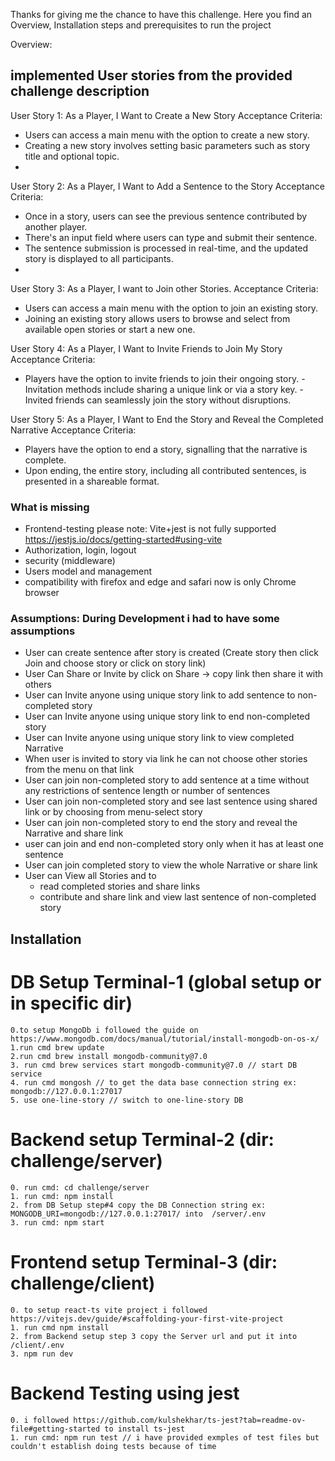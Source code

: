 Thanks for giving me the chance to have this challenge. 
Here you find an Overview, Installation steps and prerequisites to run the project

Overview:

## implemented User stories from the provided challenge description
User Story 1: 
As a Player, I Want to Create a New Story
Acceptance Criteria:
- Users can access a main menu with the option to create a new story.
- Creating a new story involves setting basic parameters such as story title and optional topic.
-
User Story 2: 
As a Player, I Want to Add a Sentence to the Story
Acceptance Criteria:
- Once in a story, users can see the previous sentence contributed by another player.
- There's an input field where users can type and submit their sentence.
- The sentence submission is processed in real-time, and the updated story is displayed to all participants.
-
User Story 3: 
As a Player, I want to Join other Stories.
Acceptance Criteria:
- Users can access a main menu with the option to join an existing story.
- Joining an existing story allows users to browse and select from available open stories or start a new one.

User Story 4: 
As a Player, I Want to Invite Friends to Join My Story Acceptance Criteria:
- Players have the option to invite friends to join their ongoing story. - Invitation methods include sharing a unique link or via a story key. - Invited friends can seamlessly join the story without disruptions.

User Story 5: 
As a Player, I Want to End the Story and Reveal the Completed Narrative
Acceptance Criteria:
- Players have the option to end a story, signalling that the narrative is complete.
- Upon ending, the entire story, including all contributed sentences, is presented in a shareable format.

### What is missing   
 - Frontend-testing please note: Vite+jest is not fully supported https://jestjs.io/docs/getting-started#using-vite
 - Authorization, login, logout
 - security (middleware)
 - Users model and management
 - compatibility with firefox and edge and safari now is only Chrome browser

### Assumptions: During Development i had to have some assumptions 
 - User can create sentence after story is created (Create story then click Join and choose story or click on story link)
 - User Can Share or Invite by click on Share -> copy link then share it with others
 - User can Invite anyone using unique story link to add sentence to non-completed story
 - User can Invite anyone using unique story link to end non-completed story
 - User can Invite anyone using unique story link to view completed Narrative
 - When user is invited to story via link he can not choose other stories from the menu on that link
 - User can join non-completed story to add sentence at a time without any restrictions of sentence length or number of sentences
 - User can join non-completed story and see last sentence using shared link or by choosing from menu-select story
 - User can join non-completed story to end the story and reveal the Narrative and share link
 - user can join and end non-completed story only when it has at least one sentence
 - User can join completed story to view the whole Narrative or share link
 - User can View all Stories and to
   - read completed stories and share links
   - contribute and share link and view last sentence of non-completed story


## Installation

DB Setup Terminal-1 (global setup or in specific dir)
========
    0.to setup MongoDb i followed the guide on https://www.mongodb.com/docs/manual/tutorial/install-mongodb-on-os-x/ 
    1.run cmd brew update
    2.run cmd brew install mongodb-community@7.0
    3. run cmd brew services start mongodb-community@7.0 // start DB service
    4. run cmd mongosh // to get the data base connection string ex: mongodb://127.0.0.1:27017
    5. use one-line-story // switch to one-line-story DB

Backend setup Terminal-2 (dir: challenge/server)
=============
    0. run cmd: cd challenge/server
    1. run cmd: npm install
    2. from DB Setup step#4 copy the DB Connection string ex: MONGODB_URI=mongodb://127.0.0.1:27017/ into  /server/.env
    3. run cmd: npm start

Frontend setup Terminal-3 (dir: challenge/client)
=============
    0. to setup react-ts vite project i followed https://vitejs.dev/guide/#scaffolding-your-first-vite-project
    1. run cmd npm install
    2. from Backend setup step 3 copy the Server url and put it into /client/.env
    3. npm run dev

Backend Testing using jest
============
    0. i followed https://github.com/kulshekhar/ts-jest?tab=readme-ov-file#getting-started to install ts-jest
    1. run cmd: npm run test // i have provided exmples of test files but couldn't establish doing tests because of time
